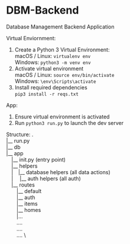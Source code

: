 # DBM-Backend
Database Management Backend Application

Virtual Enviornment: 
1. Create a Python 3 Virtual Environment: \
    macOS / Linux: `virtualenv env` \
    Windows: `python3 -m venv env` 
2. Activate virtual environment \
    macOS / Linux: `source env/bin/activate` \
    Windows: `\env\Scripts\activate` 
3. Install required dependencies \
    `pip3 install -r reqs.txt` 

App:
1. Ensure virtual environment is activated 
2. Run `python3 run.py` to launch the dev server 

Structure:
. \
|__ run.py \
|__ db \
|__ app \
    &emsp;|__ init.py (entry point) \
    &emsp;|__ helpers \
    &emsp;|&emsp;|__ database helpers (all data actions) \
    &emsp;| &emsp;|__ auth helpers (all auth) \
    &emsp;|__ routes \
        &emsp;&emsp;|__ default \
        &emsp;&emsp;|__ auth \
        &emsp;&emsp;|__ items \
        &emsp;&emsp;|__ homes \
        &emsp;&emsp;|... \
        &emsp;&emsp;.... \
        &emsp;&emsp;.... \
        &emsp;&emsp;.... \